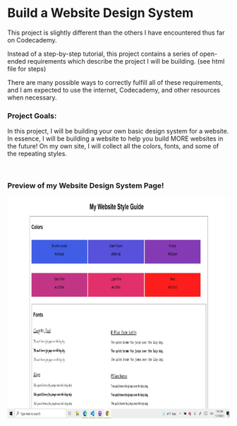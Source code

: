 <h1> Build a Website Design System </h1>

<p>This project is slightly different than the others I have encountered thus far on Codecademy.<p>
<p>Instead of a step-by-step tutorial, this project contains a series of open-ended requirements which describe the project I will be building. (see html file for steps)</p>
<p>There are many possible ways to correctly fulfill all of these requirements, and I am expected to use the internet, Codecademy, and other resources when necessary.</p>

<h3>Project Goals:</h3>
<p>In this project, I will be building your own basic design system for a website. In essence, I will be building a website to help you build MORE websites in the future! On my own site, I will collect all the colors, fonts, and some of the repeating styles.</p>
<br>

<h3>Preview of my Website Design System Page!</h3>
<img src="websiteStyleGuide.JPG" alt="" width=550px height=500px>
